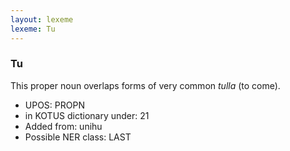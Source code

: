 ```yaml
---
layout: lexeme
lexeme: Tu
---
```


###  Tu

This proper noun overlaps forms of very common *tulla* (to come).
* UPOS:  PROPN
* in KOTUS dictionary under:  21
* Added from:  unihu
* Possible NER class:  LAST

